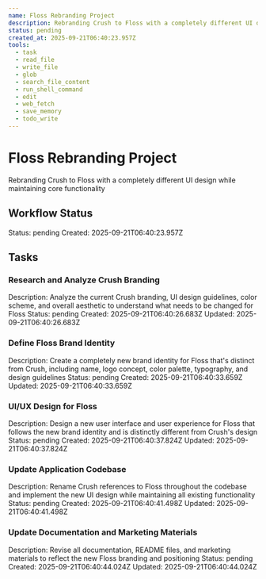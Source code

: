 ```yaml
---
name: Floss Rebranding Project
description: Rebranding Crush to Floss with a completely different UI design while maintaining core functionality
status: pending
created_at: 2025-09-21T06:40:23.957Z
tools:
  - task
  - read_file
  - write_file
  - glob
  - search_file_content
  - run_shell_command
  - edit
  - web_fetch
  - save_memory
  - todo_write
---
```


# Floss Rebranding Project

Rebranding Crush to Floss with a completely different UI design while maintaining core functionality

## Workflow Status
Status: pending
Created: 2025-09-21T06:40:23.957Z

## Tasks
### Research and Analyze Crush Branding
Description: Analyze the current Crush branding, UI design guidelines, color scheme, and overall aesthetic to understand what needs to be changed for Floss
Status: pending
Created: 2025-09-21T06:40:26.683Z
Updated: 2025-09-21T06:40:26.683Z

### Define Floss Brand Identity
Description: Create a completely new brand identity for Floss that's distinct from Crush, including name, logo concept, color palette, typography, and design guidelines
Status: pending
Created: 2025-09-21T06:40:33.659Z
Updated: 2025-09-21T06:40:33.659Z

### UI/UX Design for Floss
Description: Design a new user interface and user experience for Floss that follows the new brand identity and is distinctly different from Crush's design
Status: pending
Created: 2025-09-21T06:40:37.824Z
Updated: 2025-09-21T06:40:37.824Z

### Update Application Codebase
Description: Rename Crush references to Floss throughout the codebase and implement the new UI design while maintaining all existing functionality
Status: pending
Created: 2025-09-21T06:40:41.498Z
Updated: 2025-09-21T06:40:41.498Z

### Update Documentation and Marketing Materials
Description: Revise all documentation, README files, and marketing materials to reflect the new Floss branding and positioning
Status: pending
Created: 2025-09-21T06:40:44.024Z
Updated: 2025-09-21T06:40:44.024Z

